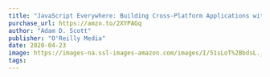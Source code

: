 ```yaml
---
title: "JavaScript Everywhere: Building Cross-Platform Applications with GraphQL, React, React Native, and Electron"
purchase_url: https://amzn.to/2XYPAGq
author: "Adam D. Scott"
publisher: "O'Reilly Media"
date: 2020-04-23
image: https://images-na.ssl-images-amazon.com/images/I/51sLoT%2BbdsL._SL75_.jpg
tags:
---
```


